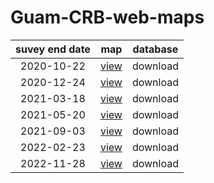 # Guam-CRB-web-maps

suvey end date | map   | database
:------------: | :---: | :-------:
2020-10-22 | [view](https://aubreymoore.github.io/new-crb-damage-map) | download
2020-12-24 | [view](https://aubreymoore.github.io/Guam-CRB-damage-map-2020-12/webmap/v1) | download
2021-03-18 | [view](https://aubreymoore.github.io/Guam-CRB-Damage-Map-2021-03) | download
2021-05-20 | [view](https://aubreymoore.github.io/Guam-CRB-Damage-Map-2021-05/webmap) | download
2021-09-03 | [view](https://aubreymoore.github.io/Guam-CRB-Damage-Map-20021-09/webmap) | download
2022-02-23 | [view](https://aubreymoore.github.io/Guam-CRB-Damage-Map-2022-02/webmap/#11/13.4483/144.7860) | download
2022-11-28 | [view](https://aubreymoore.github.io/aubreymoore-Guam-CRB-Damage-Map-2022-11/webmap/#11/13.4483/144.7860) | download
